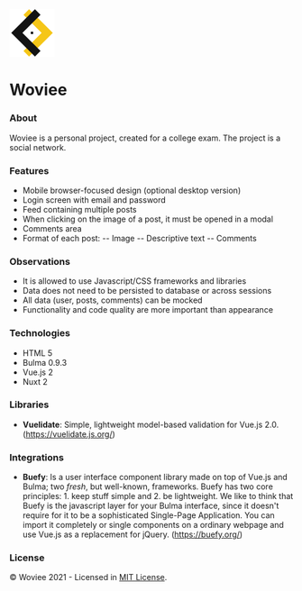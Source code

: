 <img src="./static/logo/woviee.svg" alt="Woviee" title="Woviee" width="80">

# Woviee

### About
Woviee is a personal project, created for a college exam. The project is a social network.

### Features
- Mobile browser-focused design (optional desktop version)
- Login screen with email and password
- Feed containing multiple posts
- When clicking on the image of a post, it must be opened in a modal
- Comments area
- Format of each post:
-- Image
-- Descriptive text
-- Comments

### Observations
- It is allowed to use Javascript/CSS frameworks and libraries
- Data does not need to be persisted to database or across sessions
- All data (user, posts, comments) can be mocked
 - Functionality and code quality are more important than appearance

### Technologies
- HTML 5
- Bulma 0.9.3
- Vue.js 2
- Nuxt 2

### Libraries
- **Vuelidate**: Simple, lightweight model-based validation for Vue.js 2.0. (https://vuelidate.js.org/)

### Integrations
- **Buefy**: Is a user interface component library made on top of  Vue.js  and  Bulma; two  _fresh_, but well-known, frameworks. Buefy has two core principles: 1. keep stuff simple and 2. be lightweight.
We like to think that Buefy is the javascript layer for your Bulma interface, since it doesn't require for it to be a sophisticated Single-Page Application. You can import it completely or single components on a ordinary webpage and use Vue.js as a replacement for jQuery. (https://buefy.org/)

### License
© Woviee 2021 - Licensed in [MIT License](https://github.com/RyanMatheuZ/woviee/blob/main/LICENSE).
